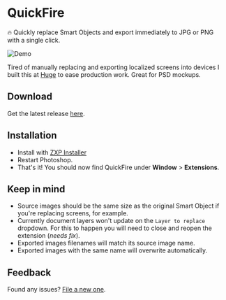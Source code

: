# QuickFire
🔥 Quickly replace Smart Objects and export immediately to JPG or PNG with a single click.

![Demo](quickfire-demo.gif) 

Tired of manually replacing and exporting localized screens into devices I built this at [Huge](https://hugeinc.com) to ease production work. Great for PSD mockups.

## Download
Get the latest release [here](https://github.com/sntiagomoreno/quickfire/releases).

## Installation
- Install with [ZXP Installer](https://zxpinstaller.com/)
- Restart Photoshop.
- That's it! You should now find QuickFire under **Window** > **Extensions**.

## Keep in mind
- Source images should be the same size as the original Smart Object if you're replacing screens, for example.
- Currently document layers won't update on the `Layer to replace` dropdown. For this to happen you will need to close and reopen the extension (*needs fix*).
- Exported images filenames will match its source image name.
- Exported images with the same name will overwrite automatically.

## Feedback
Found any issues? [File a new one](https://github.com/sntiagomoreno/quickfire/issues/new).
